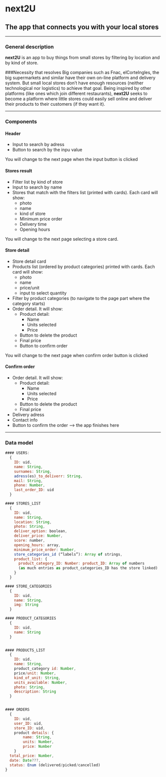 # next2U
## The app that connects you with your local stores

------

### General description
**next2U** is an app to buy things from small stores by filtering by location and by kind of store.

###Necessity that resolves
Big companies such as Fnac, elCorteIngles, the big supermarkets and similar have their own on-line platform and delivery system. But small local stores don’t have enough resources (neither technological nor logistics) to achieve that goal.
Being inspired by other platforms (like ones which join different restaurants), **next2U** seeks to become a platform where little stores could easily sell online and deliver their products to their customers (if they want it).

------

### Components
#### Header
- Input to search by adress
- Button to search by the inpu value

You will change to the next page when the input button is clicked

#### Stores result
- Filter list by kind of store
- Input to search by name
- Stores that match with the filters list (printed with cards). Each card will show:
  - photo
  - name
  - kind of store
  - Minimum price order
  - Delivery time
  - Opening hours

You will change to the next page selecting a store card.

#### Store detail
- Store detail card
- Products list (ordered by product categories) printed with cards. Each card will show:
  - photo
  - name
  - price/unit
  - input to select quantity
- Filter by product categories (to navigate to the page part where the category starts)
- Order detail. It will show:
  - Product detail:
    - Name
    - Units selected
    - Price
  - Button to delete the product
  - Final price
  - Button to confirm order

You will change to the next page when confirm order button is clicked

#### Confirm order
- Order detail. It will show:
  - Product detail:
    - Name
    - Units selected
    - Price
  - Button to delete the product
  - Final price
- Delivery adress
- Contact info
- Button to confirm the order --> the app finishes here

------
### Data model
```js
#### USERS:
  {
    ID: uid,
    name: String,
    surnames: String,
    adress(es)_to_deliverr: String,
    mail: String,
    phone: Number,
    last_order_ID: uid
  }

#### STORES_LIST
  {
    ID: uid,
    name: String,
    location: String,
    photo: String,
    deliver_option: boolean,
    deliver_price: Number,
    score: number,
    opening_hours: array,
    minimum_price_order: Number,
    store_categories_id (“labels”): Array of strings,
    product_list: {
      product_category_ID: Number: product_ID: Array of numbers
      (as much entries as product_categories_ID has the store linked)
    }
  }

#### STORE_CATEGORIES
  {
    ID: uid,
    name: String,
    img: String
  }

#### PRODUCT_CATEGORIES
  {
    ID: uid,
    name: String
  }


#### PRODUCTS_LIST 
  {
    ID: uid,
    name: String,
    product_category id: Number,
    price/unit: Number,
    kind_of_unit: String,
    units_available: Number,
    photo: String,
    description: String
  }


#### ORDERS
  {
    ID: uid,
    user_ID: uid,
    store_ID: uid,
    product details: {
        name: String,
        units: Number,
        price: Number
    }
  total_price: Number,
  date: Date???,
  status: Enum (delivered/picked/cancelled)
}
```



